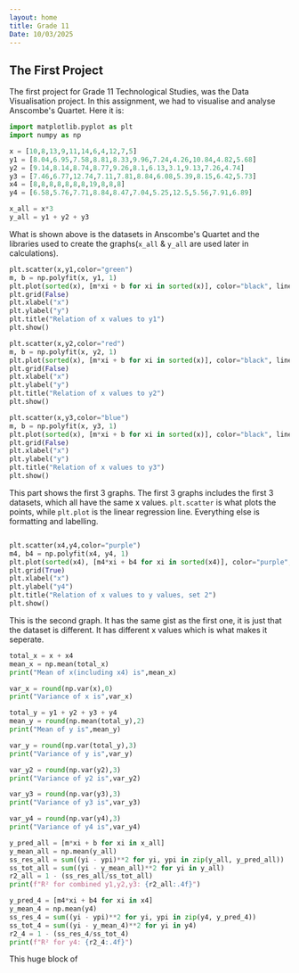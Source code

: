 ```yaml
---
layout: home
title: Grade 11
Date: 10/03/2025
---
```


## The First Project

The first project for Grade 11 Technological Studies, was the Data Visualisation project. In this assignment, we had to visualise and analyse Anscombe's Quartet. Here it is:

```Python
import matplotlib.pyplot as plt
import numpy as np

x = [10,8,13,9,11,14,6,4,12,7,5]
y1 = [8.04,6.95,7.58,8.81,8.33,9.96,7.24,4.26,10.84,4.82,5.68]
y2 = [9.14,8.14,8.74,8.77,9.26,8.1,6.13,3.1,9.13,7.26,4.74]
y3 = [7.46,6.77,12.74,7.11,7.81,8.84,6.08,5.39,8.15,6.42,5.73]
x4 = [8,8,8,8,8,8,8,19,8,8,8]
y4 = [6.58,5.76,7.71,8.84,8.47,7.04,5.25,12.5,5.56,7.91,6.89]

x_all = x*3
y_all = y1 + y2 + y3
```

What is shown above is the datasets in Anscombe's Quartet and the libraries used to create the graphs(`x_all` & `y_all` are used later in calculations).

```Python
plt.scatter(x,y1,color="green")
m, b = np.polyfit(x, y1, 1)
plt.plot(sorted(x), [m*xi + b for xi in sorted(x)], color="black", linestyle="--")
plt.grid(False)
plt.xlabel("x")
plt.ylabel("y")
plt.title("Relation of x values to y1")
plt.show()

plt.scatter(x,y2,color="red")
m, b = np.polyfit(x, y2, 1)
plt.plot(sorted(x), [m*xi + b for xi in sorted(x)], color="black", linestyle="--")
plt.grid(False)
plt.xlabel("x")
plt.ylabel("y")
plt.title("Relation of x values to y2")
plt.show()

plt.scatter(x,y3,color="blue")
m, b = np.polyfit(x, y3, 1)
plt.plot(sorted(x), [m*xi + b for xi in sorted(x)], color="black", linestyle="--")
plt.grid(False)
plt.xlabel("x")
plt.ylabel("y")
plt.title("Relation of x values to y3")
plt.show()
```

This part shows the first 3 graphs. The first 3 graphs includes the first 3 datasets, which all have the same x values. `plt.scatter` is what plots the points, while `plt.plot` is the linear regression line. Everything else is formatting and labelling.

```Python

plt.scatter(x4,y4,color="purple")
m4, b4 = np.polyfit(x4, y4, 1)
plt.plot(sorted(x4), [m4*xi + b4 for xi in sorted(x4)], color="purple", linestyle="--", label="Regression line")
plt.grid(True)
plt.xlabel("x")
plt.ylabel("y4")
plt.title("Relation of x values to y values, set 2")
plt.show()
```

This is the second graph. It has the same gist as the first one, it is just that the dataset is different. It has different x values which is what makes it seperate.

```Python
total_x = x + x4
mean_x = np.mean(total_x)
print("Mean of x(including x4) is",mean_x)

var_x = round(np.var(x),0)
print("Variance of x is",var_x)

total_y = y1 + y2 + y3 + y4
mean_y = round(np.mean(total_y),2)
print("Mean of y is",mean_y)

var_y = round(np.var(total_y),3)
print("Variance of y is",var_y)

var_y2 = round(np.var(y2),3)
print("Variance of y2 is",var_y2)

var_y3 = round(np.var(y3),3)
print("Variance of y3 is",var_y3)

var_y4 = round(np.var(y4),3)
print("Variance of y4 is",var_y4)

y_pred_all = [m*xi + b for xi in x_all]
y_mean_all = np.mean(y_all)
ss_res_all = sum((yi - ypi)**2 for yi, ypi in zip(y_all, y_pred_all))
ss_tot_all = sum((yi - y_mean_all)**2 for yi in y_all)
r2_all = 1 - (ss_res_all/ss_tot_all)
print(f"R² for combined y1,y2,y3: {r2_all:.4f}")

y_pred_4 = [m4*xi + b4 for xi in x4]
y_mean_4 = np.mean(y4)
ss_res_4 = sum((yi - ypi)**2 for yi, ypi in zip(y4, y_pred_4))
ss_tot_4 = sum((yi - y_mean_4)**2 for yi in y4)
r2_4 = 1 - (ss_res_4/ss_tot_4)
print(f"R² for y4: {r2_4:.4f}")
```

This huge block of 
